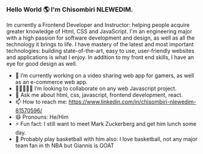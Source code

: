 ### Hello World 🌎 I'm Chisombiri NLEWEDIM.

Im currently a Frontend Developer and Instructor: helping people acquire greater knowledge of Html, CSS and JavaScript.
I'm an engineering major with a high passion for software development and design, as well as all the technology it brings to life.
I have mastery of the latest and most important technologies: building state-of-the-art, easy to use, user-friendly websites and applications is what I enjoy.
In addition to my front end skills, I have an eye for good design as well.

- 🔭 I’m currently working on a video sharing web app for gamers, as well as an e-commerce web app.
- 👩🏻‍🤝‍🧑🏾 I’m looking to collaborate on any web Javascript project.
- 💬 Ask me about html, css, javascript, frontend development, react.
- 📫 How to reach me: https://www.linkedin.com/in/chisombiri-nlewedim-81570596/ 
- 😄 Pronouns: He/Him
- ⚡ Fun fact: I still want to meet Mark Zuckerberg and get him lunch some day.
- 🏀 Probably play basketball with him also: I love basketball, not any major team fan in th NBA but Giannis is GOAT
